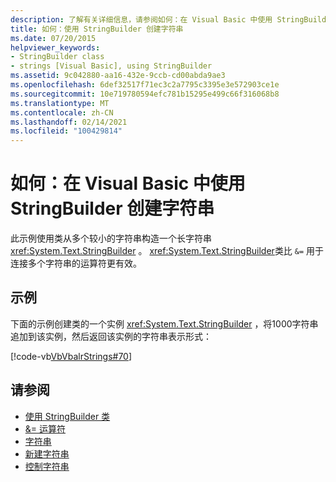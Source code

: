 ```yaml
---
description: 了解有关详细信息，请参阅如何：在 Visual Basic 中使用 StringBuilder 创建字符串
title: 如何：使用 StringBuilder 创建字符串
ms.date: 07/20/2015
helpviewer_keywords:
- StringBuilder class
- strings [Visual Basic], using StringBuilder
ms.assetid: 9c042880-aa16-432e-9ccb-cd00abda9ae3
ms.openlocfilehash: 6def32517f71ec3c2a7795c3395e3e572903ce1e
ms.sourcegitcommit: 10e719780594efc781b15295e499c66f316068b8
ms.translationtype: MT
ms.contentlocale: zh-CN
ms.lasthandoff: 02/14/2021
ms.locfileid: "100429814"
---
```

# <a name="how-to-create-strings-using-a-stringbuilder-in-visual-basic"></a>如何：在 Visual Basic 中使用 StringBuilder 创建字符串

此示例使用类从多个较小的字符串构造一个长字符串 <xref:System.Text.StringBuilder> 。 <xref:System.Text.StringBuilder>类比 `&=` 用于连接多个字符串的运算符更有效。

## <a name="example"></a>示例

下面的示例创建类的一个实例 <xref:System.Text.StringBuilder> ，将1000字符串追加到该实例，然后返回该实例的字符串表示形式：

 [!code-vb[VbVbalrStrings#70](~/samples/snippets/visualbasic/VS_Snippets_VBCSharp/VbVbalrStrings/VB/Class2.vb#70)]

## <a name="see-also"></a>请参阅

- [使用 StringBuilder 类](../../../../standard/base-types/stringbuilder.md)
- [&= 运算符](../../../language-reference/operators/and-assignment-operator.md)
- [字符串](index.md)
- [新建字符串](../../../../standard/base-types/creating-new.md)
- [控制字符串](../../../../standard/base-types/best-practices-strings.md)
